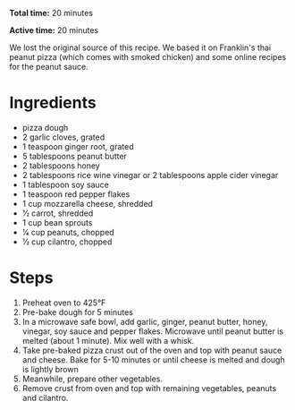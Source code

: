 **Total time:** 20 minutes

**Active time:** 20 minutes

We lost the original source of this recipe. We based it on Franklin's thai peanut pizza (which comes with smoked chicken) and some online recipes for the peanut sauce.

# Ingredients
* pizza dough 
* 2 garlic cloves, grated
* 1 teaspoon ginger root, grated
* 5 tablespoons peanut butter
* 2 tablespoons honey
* 2 tablespoons rice wine vinegar or 2 tablespoons apple cider vinegar
* 1 tablespoon soy sauce
* 1 teaspoon red pepper flakes
* 1 cup mozzarella cheese, shredded
* 1⁄2 carrot, shredded
* 1 cup bean sprouts
* 1⁄4 cup peanuts, chopped
* 1⁄2 cup cilantro, chopped


# Steps
1. Preheat oven to 425°F
2. Pre-bake dough for 5 minutes
3. In a microwave safe bowl, add garlic, ginger, peanut butter, honey, vinegar, soy sauce and pepper flakes. Microwave until peanut butter is melted (about 1 minute). Mix well with a whisk.
4. Take pre-baked pizza crust out of the oven and top with peanut sauce and cheese. Bake for 5-10 minutes or until cheese is melted and dough is lightly brown
5. Meanwhile, prepare other vegetables.
6. Remove crust from oven and top with remaining vegetables, peanuts and cilantro.

